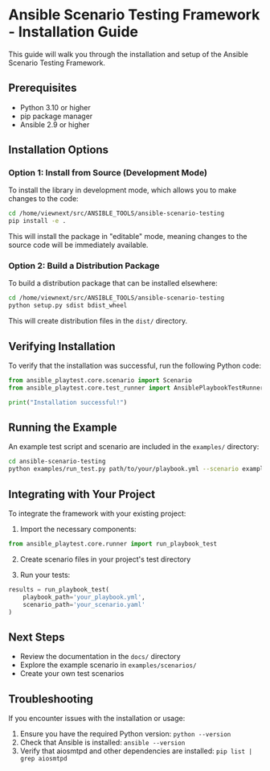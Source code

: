 # Ansible Scenario Testing Framework - Installation Guide

This guide will walk you through the installation and setup of the Ansible Scenario Testing Framework.

## Prerequisites

- Python 3.10 or higher
- pip package manager
- Ansible 2.9 or higher

## Installation Options

### Option 1: Install from Source (Development Mode)

To install the library in development mode, which allows you to make changes to the code:

```bash
cd /home/viewnext/src/ANSIBLE_TOOLS/ansible-scenario-testing
pip install -e .
```

This will install the package in "editable" mode, meaning changes to the source code will be immediately available.

### Option 2: Build a Distribution Package

To build a distribution package that can be installed elsewhere:

```bash
cd /home/viewnext/src/ANSIBLE_TOOLS/ansible-scenario-testing
python setup.py sdist bdist_wheel
```

This will create distribution files in the `dist/` directory.

## Verifying Installation

To verify that the installation was successful, run the following Python code:

```python
from ansible_playtest.core.scenario import Scenario
from ansible_playtest.core.test_runner import AnsiblePlaybookTestRunner

print("Installation successful!")
```

## Running the Example

An example test script and scenario are included in the `examples/` directory:

```bash
cd ansible-scenario-testing
python examples/run_test.py path/to/your/playbook.yml --scenario examples/scenarios/example_scenario.yaml
```

## Integrating with Your Project

To integrate the framework with your existing project:

1. Import the necessary components:

```python
from ansible_playtest.core.runner import run_playbook_test
```

2. Create scenario files in your project's test directory

3. Run your tests:

```python
results = run_playbook_test(
    playbook_path='your_playbook.yml',
    scenario_path='your_scenario.yaml'
)
```

## Next Steps

- Review the documentation in the `docs/` directory
- Explore the example scenario in `examples/scenarios/`
- Create your own test scenarios

## Troubleshooting

If you encounter issues with the installation or usage:

1. Ensure you have the required Python version: `python --version`
2. Check that Ansible is installed: `ansible --version` 
3. Verify that aiosmtpd and other dependencies are installed: `pip list | grep aiosmtpd`
